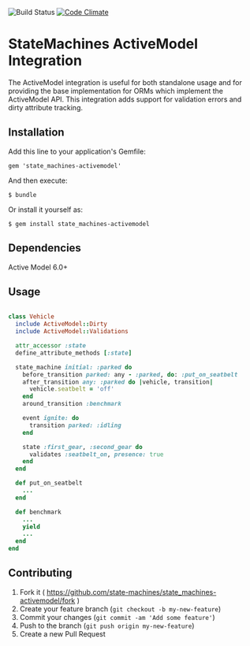 ![Build Status](https://github.com/state-machines/state_machines-activemodel/actions/workflows/ruby.yml/badge.svg)
[![Code Climate](https://codeclimate.com/github/state-machines/state_machines-activemodel.svg)](https://codeclimate.com/github/state-machines/state_machines-activemodel)

# StateMachines ActiveModel Integration

The ActiveModel integration is useful for both standalone usage and for providing
the base implementation for ORMs which implement the ActiveModel API.  This
integration adds support for validation errors and dirty attribute tracking.

## Installation

Add this line to your application's Gemfile:

    gem 'state_machines-activemodel'

And then execute:

    $ bundle

Or install it yourself as:

    $ gem install state_machines-activemodel

## Dependencies

Active Model 6.0+

## Usage

```ruby

class Vehicle
  include ActiveModel::Dirty
  include ActiveModel::Validations

  attr_accessor :state
  define_attribute_methods [:state]

  state_machine initial: :parked do
    before_transition parked: any - :parked, do: :put_on_seatbelt
    after_transition any: :parked do |vehicle, transition|
      vehicle.seatbelt = 'off'
    end
    around_transition :benchmark

    event ignite: do
      transition parked: :idling
    end

    state :first_gear, :second_gear do
      validates :seatbelt_on, presence: true
    end
  end

  def put_on_seatbelt
    ...
  end

  def benchmark
    ...
    yield
    ...
  end
end
```

## Contributing

1. Fork it ( https://github.com/state-machines/state_machines-activemodel/fork )
2. Create your feature branch (`git checkout -b my-new-feature`)
3. Commit your changes (`git commit -am 'Add some feature'`)
4. Push to the branch (`git push origin my-new-feature`)
5. Create a new Pull Request
